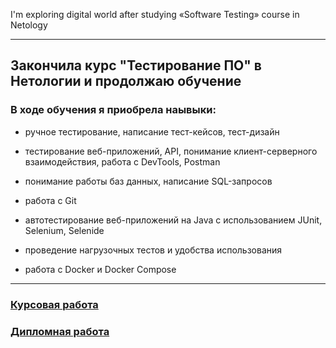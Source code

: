 I'm exploring digital world after studying «Software Testing» course in Netology

---

## Закончила курс "Тестирование ПО" в Нетологии и продолжаю обучение

### В ходе обучения я приобрела наывыки: 

* ручное тестирование, написание тест-кейсов, тест-дизайн

* тестирование веб-приложений, API, понимание клиент-серверного взаимодействия, работа с DevTools, Postman

* понимание работы баз данных, написание SQL-запросов

* работа с Git

* автотестирование веб-приложений на Java с использованием JUnit, Selenium, Selenide

* проведение нагрузочных тестов и удобства использования

* работа с Docker и Docker Compose


<!--
**Satura/Satura** is a ✨ _special_ ✨ repository because its `README.md` (this file) appears on your GitHub profile.

Here are some ideas to get you started:

- 🔭 I’m currently working on ...
- 🌱 I’m currently learning ...
- 👯 I’m looking to collaborate on ...
- 🤔 I’m looking for help with ...
- 💬 Ask me about ...
- 📫 How to reach me: ...
- 😄 Pronouns: ...
- ⚡ Fun fact: ...
-->
<!-- 
### 
-->
---


### [Курсовая работа](https://github.com/Satura/Coursework-IQA)

### [Дипломная работа](https://github.com/Satura/DiplomaQA)

<!-- 

<img align="left" alt="Postman" width="26px" src="https://www.ade-technologies.com/images/Postman_tool.png"/>
<img align="left" alt="JMeter" width="26px" src="https://s3-ap-northeast-1.amazonaws.com/doridorian.com/blog/assets/2017-11-25/img-1.png"/>
<img align="left" alt="Docker" width="26px" src="https://avatars.githubusercontent.com/u/30554787?s=400&amp;v=4"/>

-->
